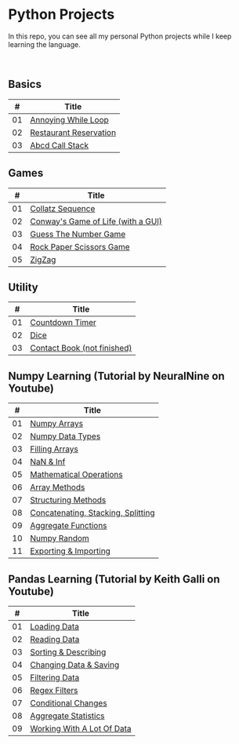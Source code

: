 # Python Projects

In this repo, you can see all my personal Python projects while I keep learning the language.

<br />

## Basics
| # |    Title    |
|---| ----------- |
|01| [Annoying While Loop](./Projects/Basics/AnnoyingWhileLoop.py) 
|02| [Restaurant Reservation](./Projects/Basics/RestaurantInput.py) 
|03| [Abcd Call Stack](./Projects/Basics/AbcdCallStack.py)


## Games
| # |    Title    |
|---| ----------- |
|01| [Collatz Sequence](./Projects/Games/CollatzSequence.py)
|02| [Conway's Game of Life (with a GUI)](./Projects/Games/ConwayGame.py) 
|03| [Guess The Number Game](./Projects/Games/GuessNumber.py) 
|04| [Rock Paper Scissors Game](./Projects/Games/RockPaperScissors.py) 
|05| [ZigZag](./Projects/Games/Zigzag.py)



## Utility
| # |    Title    |
|---| ----------- |
|01| [Countdown Timer](./Projects/Utility/CountDownTimer.py) 
|02| [Dice](./Projects/Utility/Dice.py) 
|03| [Contact Book (not finished)](./Projects/Utility/ContactBook.py) 

## Numpy Learning (Tutorial by NeuralNine on Youtube)
| # |    Title    |
|---| ----------- |
|01| [Numpy Arrays](./Projects/Numpy_Learning/01NumpyArrays.py) 
|02| [Numpy Data Types](./Projects/Numpy_Learning/02NumpyDataTypes.py)
|03| [Filling Arrays](./Projects/Numpy_Learning/03FillingArrays.py) 
|04| [NaN & Inf](./Projects/Numpy_Learning/04NaN&Inf.py) 
|05| [Mathematical Operations](./Projects/Numpy_Learning/05Math.py) 
|06| [Array Methods](./Projects/Numpy_Learning/06ArrayMethods.py) 
|07| [Structuring Methods](./Projects/Numpy_Learning/07StructuringMethods.py) 
|08| [Concatenating, Stacking, Splitting](./Projects/Numpy_Learning/08ConcatenatingStackingSplitting.py) 
|09| [Aggregate Functions](./Projects/Numpy_Learning/09AggregateFunctions.py) 
|10| [Numpy Random](./Projects/Numpy_Learning/10NumpyRandom.py) 
|11| [Exporting & Importing](./Projects/Numpy_Learning/11ExportingImporting.py) 

## Pandas Learning (Tutorial by Keith Galli on Youtube)
| # |    Title    |
|---| ----------- |
|01| [Loading Data](./Projects/Pandas_Learning/01LoadingData.py) 
|02| [Reading Data](./Projects/Pandas_Learning/02ReadingData.py) 
|03| [Sorting & Describing](./Projects/Pandas_Learning/03SortingDescribing.py)  
|04| [Changing Data & Saving](./Projects/Pandas_Learning/04ChangingData&Saving.py) 
|05| [Filtering Data](./Projects/Pandas_Learning/05FilteringData.py) 
|06| [Regex Filters](./Projects/Pandas_Learning/06RegexFilters.py) 
|07| [Conditional Changes](./Projects/Pandas_Learning/07ConditionalChanges.py) 
|08| [Aggregate Statistics](./Projects/Pandas_Learning/08AggregateStatistics.py) 
|09| [Working With A Lot Of Data](./Projects/Pandas_Learning/09WOrkingWithALot.py) 

